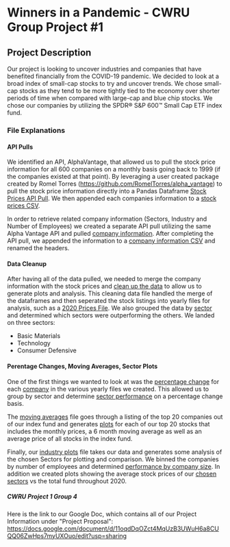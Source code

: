 # Winners in a Pandemic - CWRU Group Project #1

## Project Description
Our project is looking to uncover industries and companies that have benefited financially from the COVID-19 pandemic. We decided to look at a broad index of small-cap stocks to try and uncover trends. We chose small-cap stocks as they tend to be more tightly tied to the economy over shorter periods of time when compared with large-cap and blue chip stocks. We chose our companies by utilizing the SPDR® S&P 600™ Small Cap ETF index fund. 

### File Explanations
#### API Pulls
We identified an API, AlphaVantage, that allowed us to pull the stock price information for all 600 companies on a monthly basis going back to 1999 (if the companies existed at that point). By leveraging a user created package created by Romel Torres (https://github.com/RomelTorres/alpha_vantage) to pull the stock price information directly into a Pandas Dataframe [Stock Prices API Pull](API-Stock_Prices.ipynb). We then appended each companies information to a [stock prices CSV](api-data/stock_prices.csv). 

In order to retrieve related company information (Sectors, Industry and Number of Employees) we created a separate API pull utilizing the same Alpha Vantage API and pulled [company information](API-company-information.ipynb). After completing the API pull, we appended the information to a [company information CSV](api-data/company_info.csv) and renamed the headers. 

#### Data Cleanup 
After having all of the data pulled, we needed to merge the company information with the stock prices and [clean up the data](cleaning-data.ipynb) to allow us to generate plots and analysis. This cleaning data file handled the merge of the dataframes and then seperated the stock listings into yearly files for analysis, such as a [2020 Prices File](api-data/yearly_summary/prices_for_2020.csv). We also grouped the data by [sector](api-data/sector_chgs.csv) and determined which sectors were outperforming the others. We landed on three sectors: 
- Basic Materials
- Technology
- Consumer Defensive

#### Perentage Changes, Moving Averages, Sector Plots
One of the first things we wanted to look at was the [percentage change](percentage_change_calculations.ipynb) for each [company](api-data/yearly_summary/ticker_pct_chg_2020.csv) in the various yearly files we created. This allowed us to group by sector and determine [sector performance](api-data/yearly_summary/sector_pct_chg_2020.csv) on a percentage change basis. 

The [moving averages](moving_averages.ipynb) file goes through a listing of the top 20 companies out of our index fund and generates [plots](images/ryam_avg.png) for each of our top 20 stocks that includes the monthly prices, a 6 month moving average as well as an average price of all stocks in the index fund. 

Finally, our [industry plots](industry_plots.ipynb) file takes our data and generates some analysis of the chosen Sectors for plotting and comparison. We binned the companies by number of employees and determined [performance by company size](images/perc_by_size.png). In addition we created plots showing the average stock prices of our [chosen sectors](images/selected_sectors_vs_all.png) vs the total fund throughout 2020. 

##### CWRU Project 1 Group 4

Here is the link to our Google Doc, which contains all of our Project Information under "Project Proposal": https://docs.google.com/document/d/11oqdDqOZct4MqUzB3UWuH6a8CUQQ06ZwHps7myUXOuo/edit?usp=sharing


